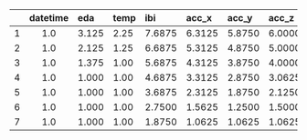 |   | datetime  | eda | temp | ibi | acc\_x | acc\_y | acc\_z | bvp | hr |
|:--|:---------:| :--- | :--- | :--- | :--- | :--- | :--- | :--- | :--- |
| 1 |    1.0    | 3.125 | 2.25 | 7.6875 | 6.3125 | 5.8750 | 6.0000 | 8.9375 | 3.8125 |
| 2 |    1.0    | 2.125 | 1.25 | 6.6875 | 5.3125 | 4.8750 | 5.0000 | 7.9375 | 2.8125 |
| 3 |    1.0    | 1.375 | 1.00 | 5.6875 | 4.3125 | 3.8750 | 4.0000 | 6.9375 | 1.8125 |
| 4 |    1.0    | 1.000 | 1.00 | 4.6875 | 3.3125 | 2.8750 | 3.0625 | 5.9375 | 1.1250 |
| 5 |    1.0    | 1.000 | 1.00 | 3.6875 | 2.3125 | 1.8750 | 2.1250 | 4.9375 | 1.0625 |
| 6 |    1.0    | 1.000 | 1.00 | 2.7500 | 1.5625 | 1.2500 | 1.5000 | 3.9375 | 1.0000 |
| 7 |    1.0    | 1.000 | 1.00 | 1.8750 | 1.0625 | 1.0625 | 1.0625 | 2.9375 | 1.0000 |
